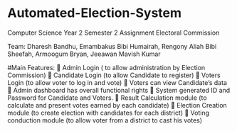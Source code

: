 # Automated-Election-System
Computer Science Year 2
Semester 2 Assignment
Electoral Commission

Team: Dharesh Bandhu, Emambakus Bibi Humairah, Rengony Aliah Bibi Sheefah, Armoogum Bryan, Jeeawan Mavish Kumar

#Main Features:
 Admin Login ( to allow administration by Election Commission)
 Candidate Login (to allow Candidate to register)
 Voters Login (to allow voter to log in and vote)
 Voters can view Candidate’s data
 Admin dashboard has overall functional rights
 System generated ID and Password for Candidate and Voters.
 Result Calculation module (to calculate and present votes earned by
each candidate)
 Election Creation module (to create election with candidates for each
district)
 Voting conduction module (to allow voter from a district to cast his
votes)
